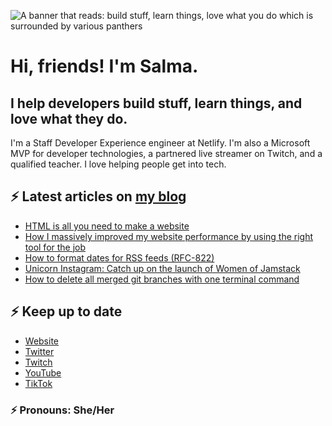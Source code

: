![A banner that reads: build stuff, learn things, love what you do which is surrounded by various panthers](https://static-cdn.jtvnw.net/jtv_user_pictures/team-theclaw-banner_image-b35a075e7b424e7bb4f666f881be0244-640x125.png)

# Hi, friends! I'm Salma.

## I help developers build stuff, learn things, and love what they do.

I'm a Staff Developer Experience engineer at Netlify. I'm also a Microsoft MVP for developer technologies, a partnered live streamer on Twitch, and a qualified teacher. I love helping people get into tech.

## ⚡️ Latest articles on [my blog](https://whitep4nth3r.com)

<!-- BLOG-POST-LIST:START -->
- [HTML is all you need to make a website](https://whitep4nth3r.com/blog/html-is-all-you-need-to-make-a-website/)
- [How I massively improved my website performance by using the right tool for the job](https://whitep4nth3r.com/blog/how-i-improved-website-performance/)
- [How to format dates for RSS feeds &lpar;RFC-822&rpar;](https://whitep4nth3r.com/blog/how-to-format-dates-for-rss-feeds-rfc-822/)
- [Unicorn Instagram: Catch up on the launch of Women of Jamstack](https://whitep4nth3r.com/blog/womem-of-jamstack-launch/)
- [How to delete all merged git branches with one terminal command](https://whitep4nth3r.com/blog/delete-all-merged-git-branches-one-terminal-command/)
<!-- BLOG-POST-LIST:END -->

## ⚡️ Keep up to date

- [Website](https://whitep4nth3r.com/?utm_source=github)
- [Twitter](https://twitter.com/whitep4nth3r)
- [Twitch](https://twitch.tv/whitep4nth3r)
- [YouTube](https://www.youtube.com/channel/UCiGFO97qgxZEbbg43mZSeyg)
- [TikTok](https://www.tiktok.com/@whitep4nth3r)

### ⚡️ Pronouns: She/Her
